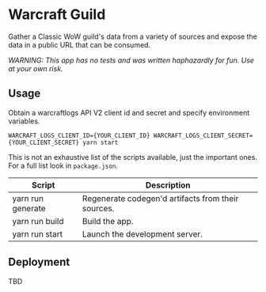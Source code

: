 # Warcraft Guild

Gather a Classic WoW guild's data from a variety of sources and expose the data in a public URL that can be consumed.

_WARNING: This app has no tests and was written haphazardly for fun. Use at your own risk._

## Usage

Obtain a warcraftlogs API V2 client id and secret and specify environment variables.

`WARCRAFT_LOGS_CLIENT_ID={YOUR_CLIENT_ID} WARCRAFT_LOGS_CLIENT_SECRET={YOUR_CLIENT_SECRET} yarn start`

This is not an exhaustive list of the scripts available, just the important ones. For a full list look in `package.json`.

| Script            | Description                                        |
| ----------------- | -------------------------------------------------- |
| yarn run generate | Regenerate codegen'd artifacts from their sources. |
| yarn run build    | Build the app.                                     |
| yarn run start    | Launch the development server.                     |

## Deployment

TBD

